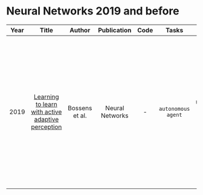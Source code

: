 # Neural Networks 2019 and before

| Year |                                                       Title                                                       |   Author    | Publication | Code | Tasks | Notes | Datasets| Notions |
|:----:|:-----------------------------------------------------------------------------------------------------------------:|:-----------:|:-----------:|:----:|:----:|:-----:|:-----:|:-----:|
| 2019 | [Learning to learn with active adaptive perception](https://www.sciencedirect.com/science/article/abs/pii/S0893608019300796) | Bossens et al. | Neural Networks |  -   |    `autonomous agent`  | `Uncertainty`,`MLP`,  `reinforcement learning`, `Tra`, `Hard`    |       |   The results show that the simple instruction set leads to emergent strategies to avoid detracting corridors and rooms, and that the expensive implementation allows selectively ignoring perception where it is inaccurate.    |
